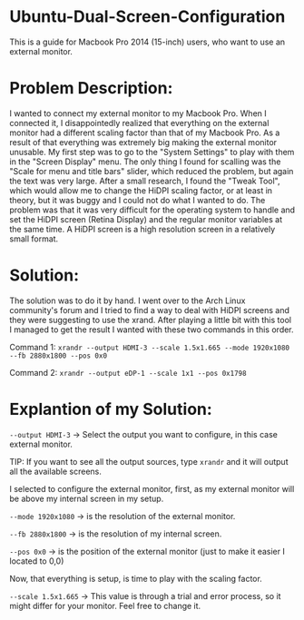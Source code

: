 # Ubuntu-Dual-Screen-Configuration
This is a guide for Macbook Pro 2014 (15-inch) users, who want to use an external monitor.

 # Problem Description:
I wanted to connect my external monitor to my Macbook Pro. When I connected it, I disappointedly realized that everything on the external monitor had a different scaling factor than that of my Macbook Pro. As a result of that everything was extremely big making the external monitor unusable. My first step was to go to the "System Settings" to play with them in the "Screen Display" menu. The only thing I found for scalling was the "Scale for menu and title bars" slider, which reduced the problem, but again the text was very large. After a small research, I found the "Tweak Tool", which would allow me to change the HiDPI scaling factor, or at least in theory, but it was buggy and I could not do what I wanted to do. The problem was that it was very difficult for the operating system to handle and set the HiDPI screen (Retina Display) and the regular monitor variables at the same time. A HiDPI screen is a high resolution screen in a relatively small format.

 # Solution:
The solution was to do it by hand. I went over to the Arch Linux community's forum and I tried to find a way to deal with HiDPI screens and they were suggesting to use the xrand. After playing a little bit with this tool I managed to get the result I wanted with these two commands in this order.

Command 1:
`xrandr --output HDMI-3 --scale 1.5x1.665 --mode 1920x1080 --fb 2880x1800 --pos 0x0`

Command 2:
`xrandr --output eDP-1 --scale 1x1 --pos 0x1798`

 # Explantion of my Solution:
 `--output HDMI-3` -> Select the output you want to configure, in this case external monitor.
 
TIP: If you want to see all the output sources, type `xrandr` and it will output all the available screens.

I selected to configure the external monitor, first, as my external monitor will be above my internal screen in my setup.

`--mode 1920x1080` -> is the resolution of the external monitor.

`--fb 2880x1800`   -> is the resolution of my internal screen.

`--pos 0x0`        -> is the position of the external monitor (just to make it easier I located to 0,0)

Now, that everything is setup, is time to play with the scaling factor.

`--scale 1.5x1.665` -> This value is through a trial and error process, so it might differ for your monitor. Feel free to change it.
 
